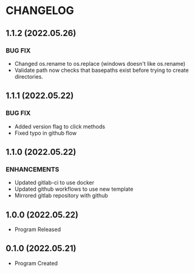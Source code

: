 # CHANGELOG

## 1.1.2 (2022.05.26)
### BUG FIX
- Changed os.rename to os.replace (windows doesn't like os.rename)
- Validate path now checks that basepaths exist before trying to create directories.
## 1.1.1 (2022.05.22)

### BUG FIX

- Added version flag to click methods
- Fixed typo in github flow

## 1.1.0 (2022.05.22)

### ENHANCEMENTS

- Updated gitlab-ci to use docker
- Updated github workflows to use new template
- Mirrored gitlab repository with github

## 1.0.0 (2022.05.22)

- Program Released

## 0.1.0 (2022.05.21)

- Program Created
